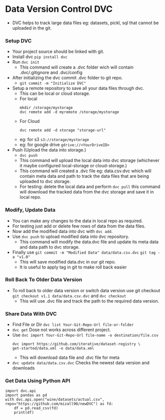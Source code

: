 # Data Version Control DVC
- DVC helps to track large data files eg: datasets, pickl, sql that cannot be uploaded in the git.

### Setup DVC
- Your project source should be linked with git. 
- Install dvc `pip install dvc`
- Run `dvc init`
    - This command will create a .dvc folder wich will contain .dvc/.gitignore and .dvc/config
- After initializing the dvc commit .dvc folder to git repo.
    - `git commit -m "Initialize DVC"`
- Setup a remote repository to save all your data files through dvc.
    - This can be local or cloud storage.
    - For local 
        ```
        mkdir /storage/mystorage
        dvc remote add -d myremote /storage/mystorage
        ```
    - For Cloud
        ```
        dvc remote add -d storage "storage-url"
        ```
     - eg: for s3 `s3://storage/mystorage`
     - eg: for google drive `gdrive://<YourDriveID>`
- Push (Upload the data into storage.)
    - `dvc push`
    - This command will upload the local data into dvc storage (whichever it maybe configured local-storage or cloud-storage.)
    - This command will created a .dvc file eg: data.csv.dvc which will contain meta data and path to track the data files that are being uploaded to dvc storage.
    - For testing: delete the local data and perform `dvc pull` this command will download the tracked data from the dvc storage and save it in local repo.

### Modify, Update Data
- You can make any changes to the data in local repo as required.
- For testing just add or delete few rows of data from the data files.
- Now add the modified data into dvc with `dvc add`.
- Use `dvc push` to upload modified data into dvc repository.
    - This command will modify the data.dvc file and update its meta data and data path to dvc storage.
- Finally use `git commit -m "Modified Data" data/data.csv.dvc` `git tag -a "v1.0"`
    - This will save modified data.dvc in our git repo.
    - It is useful to apply tag in git to make roll back easier

### Roll Back To Older Data Version
- To roll back to older data version or switch data version use git checkout `git checkout v1.1 data/data.csv.dvc` and `dvc checkout`
    - This will use .dvc file and track the path to the required data version.


### Share Data With DVC
- Find File or Dir `dvc list Your-Git-Repo-Url file-or-folder`
- `dvc get` Dose not works across different project.
- Use `dvc import Your-Git-Repo-Url file-name -o destination/file.csv`
    ```
    dvc import https://github.com/iterative/dataset-registry \
    get-started/data.xml -o data/data.xml
    ```
    - This will download data file and .dvc file for meta
- `dvc update data/data.csv.dvc` Checks the newest data version and downloads

### Get Data Using Python API
```
import dvc.api
import pandas as pd
with dvc.api.open("wine/datasets/actual.csv", repo="https://github.com/mizall90/newDVC") as fd:
    df = pd.read_csv(fd)
    print(df)
```